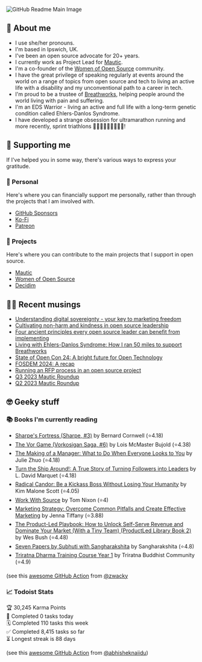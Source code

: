 ![GitHub Readme Main Image](https://github.com/user-attachments/assets/7e320678-8147-4916-b96e-9c325d8b2ad5)

## 🤔 About me

* I use she/her pronouns.
* I'm based in Ipswich, UK.
* I've been an open source advocate for 20+ years.
* I currently work as Project Lead for [Mautic](https://mautic.org).
* I'm a co-founder of the [Women of Open Source](https://womenofopensource.org) community.
* I have the great privilege of speaking regularly at events around the world on a range of topics from open source and tech to living an active life with a disability and my unconventional path to a career in tech.
* I'm proud to be a trustee of [Breathworks](https://www.breathworks-mindfulness.org.uk/), helping people around the world living with pain and suffering.
* I'm an EDS Warrior - living an active and full life with a long-term genetic condition called Ehlers-Danlos Syndrome.
* I have developed a strange obsession for ultramarathon running and more recently, sprint triathlons 🏊🏻‍♀️🚴🏻‍♀️🏃🏻‍♀️!

## 🥰 Supporting me

If I've helped you in some way, there's various ways to express your gratitude.

### 👤 Personal

Here's where you can financially support me personally, rather than through the projects that I am involved with.

* [GitHub Sponsors](https://github.com/sponsors/rcheesley)
* [Ko-Fi](https://ko-fi.com/rcheesley)
* [Patreon](https://www.patreon.com/rcheesley/)

### 🎯 Projects

Here's where you can contribute to the main projects that I support in open source.

* [Mautic](https://opencollective.com/mautic)
* [Women of Open Source](https://opencollective.com/women-of-open-source)
* [Decidim](https://opencollective.com/decidim)

## ✍🏻 Recent musings
<!-- BLOG-POST-LIST:START -->
- [Understanding digital sovereignty - your key to marketing freedom](https://ruthcheesley.co.uk/blog/digital-sovereignty/understanding-digital-sovereignty-your-key-to-marketing-freedom)
- [Cultivating non-harm and kindness in open source leadership](https://ruthcheesley.co.uk/blog/buddhism/cultivating-non-harm-and-kindness-in-open-source-leadership)
- [Four ancient principles every open source leader can benefit from implementing](https://ruthcheesley.co.uk/blog/community-management/four-ancient-principles-every-open-source-leader-can-benefit-from-implementing)
- [Living with Ehlers-Danlos Syndrome: How I ran 50 miles to support Breathworks](https://ruthcheesley.co.uk/blog/health-and-fitness/living-with-ehlers-danlos-syndrome-how-i-ran-50-miles-to-support-breathworks)
- [State of Open Con 24: A bright future for Open Technology](https://ruthcheesley.co.uk/blog/open-source/state-of-open-con-24-a-bright-future-for-open-technology)
- [FOSDEM 2024: A recap](https://ruthcheesley.co.uk/blog/open-source/fosdem-2024-a-recap)
- [Running an RFP process in an open source project](https://ruthcheesley.co.uk/blog/open-source/running-an-rfp-process-in-an-open-source-project)
- [Q3 2023 Mautic Roundup](https://ruthcheesley.co.uk/blog/mautic/q3-2023-mautic-roundup)
- [Q2 2023 Mautic Roundup](https://ruthcheesley.co.uk/blog/mautic/q2-2023-mautic-roundup)
<!-- BLOG-POST-LIST:END -->

## 🤓 Geeky stuff

### 📚 Books I'm currently reading
<!-- GOODREADS-LIST:START -->
- [Sharpe's Fortress (Sharpe, #3)](https://www.goodreads.com/review/show/7678758598?utm_medium=api&utm_source=rss) by Bernard Cornwell (⭐️4.18)
- [The Vor Game (Vorkosigan Saga, #6)](https://www.goodreads.com/review/show/7671906255?utm_medium=api&utm_source=rss) by Lois McMaster Bujold (⭐️4.38)
- [The Making of a Manager: What to Do When Everyone Looks to You](https://www.goodreads.com/review/show/7493561079?utm_medium=api&utm_source=rss) by Julie Zhuo (⭐️4.18)
- [Turn the Ship Around!: A True Story of Turning Followers into Leaders](https://www.goodreads.com/review/show/7493560955?utm_medium=api&utm_source=rss) by L. David Marquet (⭐️4.18)
- [Radical Candor: Be a Kickass Boss Without Losing Your Humanity](https://www.goodreads.com/review/show/5196284400?utm_medium=api&utm_source=rss) by Kim Malone Scott (⭐️4.05)
- [Work With Source](https://www.goodreads.com/review/show/7333874782?utm_medium=api&utm_source=rss) by Tom   Nixon (⭐️4)
- [Marketing Strategy: Overcome Common Pitfalls and Create Effective Marketing](https://www.goodreads.com/review/show/7053663161?utm_medium=api&utm_source=rss) by Jenna Tiffany (⭐️3.88)
- [The Product-Led Playbook: How to Unlock Self-Serve Revenue and Dominate Your Market (With a Tiny Team) (ProductLed Library Book 2)](https://www.goodreads.com/review/show/6941255147?utm_medium=api&utm_source=rss) by Wes Bush (⭐️4.48)
- [Seven Papers by Subhuti with Sangharakshita](https://www.goodreads.com/review/show/3121831210?utm_medium=api&utm_source=rss) by Sangharakshita (⭐️4.8)
- [Triratna Dharma Training Course Year 1](https://www.goodreads.com/review/show/6413349745?utm_medium=api&utm_source=rss) by Triratna Buddhist Community (⭐️4.9)
<!-- GOODREADS-LIST:END -->
(see this [awesome GitHub Action](https://github.com/marketplace/actions/goodreads-profile-workflow) from [@zwacky](https://github.com/zwacky)

### 📈 Todoist Stats

<!-- TODO-IST:START -->
🏆  30,245 Karma Points           
🌸  Completed 0 tasks today           
🗓  Completed 110 tasks this week           
✅  Completed 8,415 tasks so far           
⏳  Longest streak is 88 days
<!-- TODO-IST:END -->
(see this [awesome GitHub Action](https://github.com/abhisheknaiidu/todoist-readme) from [@abhisheknaiidu](https://github.com/abhisheknaiidu))
